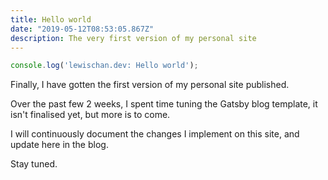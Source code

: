 ```yaml
---
title: Hello world
date: "2019-05-12T08:53:05.867Z"
description: The very first version of my personal site
---
```


```JavaScript
console.log('lewischan.dev: Hello world');
```

Finally, I have gotten the first version of my personal site published. 

Over the past few 2 weeks, I spent time tuning the Gatsby blog template, 
it isn't finalised yet, but more is to come.

I will continuously document the changes I implement on this site, and update
here in the blog. 

Stay tuned. 